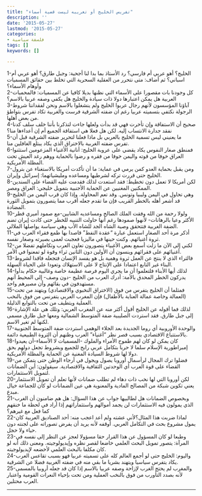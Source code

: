 ```yaml
---
title: "تفريس الخليج أو تعريبه ليست قضية أسماء"
description: ''
date: '2015-05-27'
lastmod: '2015-05-27'
categories:
- فلسفة سياسية
tags: []
keywords: []

---
```

1-الخليج؟ أهو عربي أم فارسي؟ رد الأستاذ بما بدا لنا أجحية: وجبل طارق؟ أهو عربي أم اسباني؟ ثم أضاف: متى نتحرر من العقلية السحرية التي تخلط بين حقائق المسميات وأوهام الأسماء؟  
2-كل وجودنا بات مقصورا على الأسماء التي نظنها بديلا كافيا عن المسميات: فالمحميات العربية هل يمكن اعتبارها دولا ذات سيادة والخليج هل يكفي وصفه عربيا بالاسم؟  
3-آباؤنا المؤسسون لأنهم رجال عربوا الخليج ولم ينشغلوا بالاسم ونحن لفقداننا شروط الرجولة نكتفي بتسميته عربيا رغم ان ضفته الشرقية فرست والغربية تكاد تفرس بتواطؤ من بعض أهلها.  
4-صحيح أن الاستفاقة وإن تأخرت فهي قد بدأت ولعلها جاءت لتذكرنا بأننا خلف سلف كدنا نفقد جدارة الانتساب إليه. لكن هل فعلا هي استفاقة الجميع أم إن أعداءها منا؟  
5-ما يعنيني ليس تسمية الخليج بالعربي بل ماذا فعلنا لتحرير ضفته الشرقية قبل أن تفرس ضفته الغربية بالاختراق الذي يكاد يبتلع الغافلين منا.  
6-فمنطق صغار النفوس يكاد يقضي على عروبة الخليج: أنانية الأغنياء المزعومين استثنوا العراق خوفا من قوته واليمن خوفا من فقره و رضوا بالحماية ووهم رغد العيش تحت المظلة الأمريكية.  
7-ومن يقبل بحماية العدو كمن يرمي في عماية: ما أن تأكدت أمريكا بالاستغناء عن بترول الخليج حتى قررت تركه لشرطيها ومساعده ومليشياتهما: إسرائيل وإيران.  
8-لكن أمريكا لا تعمل دون تخطيط: فقد استعدت لذلك فقدمت عليه القضاء على السندين الممكنين المغنيين عن الحماية الأجنبية بتمويل خليجي: العراق ومصر.  
9-وهي تحاول في اليمن وليبيا وتونس. وقد تعم المحاولة. وإذا كان قرب اليمن من الخليج قد أشعر أهله بالخطر القريب فإن ما تقدم جعله أقرب مما يتصورون بتمويل الثورة المضادة.  
10-ولولا رحمة من الله وفقت الملك الصالح ومساعديه الشابين-مع صمود أميري قطر الأكثر وعيا بالرهانات- لأنهوا صمودها رغم أنها حاولت التنبيه للخطر حتى كادت إيران تضم الضفة الغربية فتتحقق وصية الشاه الجد للشاه الأب وهي سياسة يواصلها الملالي.  
11-أذكر مرة أحد الصغار استعمل عبارة “عقدة النفط” قاصدا بها طمع فقراء العرب في ثروة أغنيائهم. وكنت حينها في ماليزيا فعجبت لعمى بصيرته وصغار نفسه.  
12-لكني إلى الآن ما زلت أسمع بعض الأغبياء يتصورون تعاون العرب وتكاملهم تفضلا من أغنيائهم على فقرائهم وينسون أن الأولين دون الثانين ثراء وقوة لو تمعنوا في الأمر.  
13-فالثراء الذي لا ينتج عن العمل ثروة وهمية بل هو يفسد الإنسان فتجعله فاقدا لشروط البناء غير التابع اعتمادا على الإنتاج لا على الاستهلاك وتعودا على الحياة السهلة.  
14-لذلك أيها الأبناء فلتعلموا أن ما يجري اليوم فرصة عظيمة خاصة وغالبية حكام بدأوا يدركون الخطر المحدق بالأمة: أدرك العرب من الخليج -دون وصف- إلى المحيط أنهم مستهدفون في بقائهم وأن مصيرهم واحد.  
15-فمثلما أن الخليج يتفرس من فوق (الاختراق النخبوي والاقتصادي) ويتهند من تحت (العمالة وخاصة عمالة العناية بالأطفال) فإن المغرب العربي يتفرنس من فوق بالنخب العملية ويتطيف من تحت بالتوابع الذليلة.  
16-لذلك فما أقوله عن الخليج أقول أكثر منه عن المغرب العربي: وتلك هي علة الإشارة إلى جبل طارق. فقد استردت الصليبية ضفة المتوسط الشمالية ومعها جبل طارق مسمى لكنها لم تغير الاسم.  
17-والوحدة الأوروبية أي روما الجديدة بعد الجلاء الوهمي استردت ضفة المتوسط الجنوبية بالاستتباع الاقتصادي بسبب قصر نظر “أغنياء” العرب وظنهم أن الثروة الطبيعية دائمة.  
18-كان يمكن لو كان لهم طموح الأمراء والملوك -المسميات لا الأسماء-أن يعيدوا إمبراطورية الإسلام سلما لا حربا بتكامل عربي رابح للجميع وبشروط تجعل دولهم بحق دولا لها شروط السيادة المغنية عن الحماية والمظلة الأمريكية.  
19-فضلوا ترك المجال لرأسمال أوروبا يصول ويجول في أرجاء الوطن حتى يتمكن من القضاء على قوة العرب أي الوحدتين الثقافية والاقتصادية. سيقولون: أين الضمانات لتمويل الاستثمارات.  
20-لكن أوروبا التي لها نخب ذات دهاء لم تطلب ضمانات لأنها تعلم أن تمويل الاستثمار يعني تكوين شبكة من المصالح المادية والمعنوية هي عين الضمانات لو كان للجماعة خيال مبدع.  
21-وبخصوص الضمانات هل لطالبيها جواب عن هذا السؤال: هل هم ضامنون أن الغرب الذي يمولون فيه الاستثمارات لن يجمد أموالهم واستثماراتهم إذا أراد في لحظة ما خنقهم كما فعل مع غيرهم؟  
22-لماذا ضربت هذا المثال؟لأني عشته ولم أعد اعجب منه: أحد الصناديق العربية كان يمول مشروع بحث في التكامل العربي. أوقفه لأنه يريد أن يفرض تصوراته على لجنته دون حياء ولا خجل.  
23-وطبعا لو كان المسؤول عن هذا القرار حقا مسؤولا لعجز عن النظر إلى نفسه في المرآة: يتصور تمويل البحث العلمي خاضعا لقصر نظره وإيديولوجيته. ومعنى ذلك أنه لو كان مكلفا بالبحث العلمي لأخضعه لإيديولوجيته.  
24-واليوم: الخليج حتى لو أجمع العالم كله على تسميته عربيا فهو بسبب تقاعس العرب يكاد يتفرس سياسيا ويتهند بشريا ما بقي منه في ضفته الغربية فضلا عن الشرقية.  
25-والمغرب لم يحتج الغرب لإزاحة وصفه عربيا بالاسم إذا كان قد جعله أروبيا بالمسمى لأنه بصدد التأورب من فوق بالنخب العملية ومن تحت بإحياء النعرات القومية واعتبار العرب محتلين.

---

###